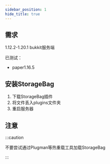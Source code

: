 ```yaml
---
sidebar_position: 1
hide_title: true
---
```


## 需求

1.12.2-1.20.1 bukkit服务端

已测试：
* paper1.16.5

## 安装StorageBag

1. 下载StorageBag插件
2. 将文件丢入plugins文件夹
3. 重启服务器

## 注意

:::caution

不要尝试通过Plugman等热重载工具加载StorageBag

:::
